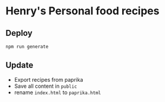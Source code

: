 # Henry's Personal food recipes

## Deploy
```bash
npm run generate
```

## Update
- Export recipes from paprika
- Save all content in `public`
- rename `index.html` to `paprika.html`
